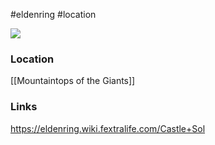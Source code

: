 #eldenring #location 

![](https://eldenring.wiki.fextralife.com/file/Elden-Ring/sol-castle_elden_ring_wiki_guide_300px-min.jpeg)
### Location
[[Mountaintops of the Giants]]
### Links
https://eldenring.wiki.fextralife.com/Castle+Sol